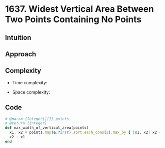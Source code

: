 # 1637. Widest Vertical Area Between Two Points Containing No Points

## Intuition

## Approach
<!-- Describe your approach to solving the problem. -->

## Complexity

- Time complexity:
<!-- Add your time complexity here, e.g. $$O(n)$$ -->

- Space complexity:
<!-- Add your space complexity here, e.g. $$O(n)$$ -->

## Code

```ruby
# @param {Integer[][]} points
# @return {Integer}
def max_width_of_vertical_area(points)
  x1, x2 = points.map(&:first).sort.each_cons(2).max_by { |x1, x2| x2 - x1 }
  x2 - x1
end
```
